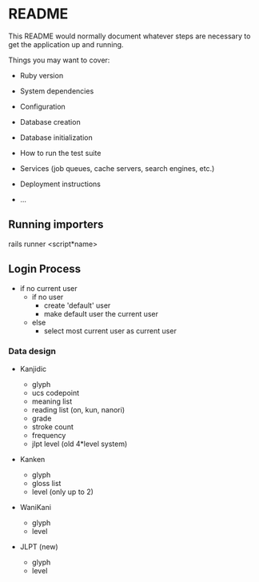 # README

This README would normally document whatever steps are necessary to get the
application up and running.

Things you may want to cover:

* Ruby version

* System dependencies

* Configuration

* Database creation

* Database initialization

* How to run the test suite

* Services (job queues, cache servers, search engines, etc.)

* Deployment instructions

* ...

## Running importers

rails runner \<script*name>

## Login Process

* if no current user
  * if no user
    * create 'default' user
    * make default user the current user
  * else
    * select most current user as current user

### Data design

* Kanjidic
  * glyph
  * ucs codepoint
  * meaning list
  * reading list (on, kun, nanori)
  * grade
  * stroke count
  * frequency
  * jlpt level (old 4*level system)

* Kanken
  * glyph
  * gloss list
  * level (only up to 2)

* WaniKani
  * glyph
  * level

* JLPT (new)
  * glyph
  * level

